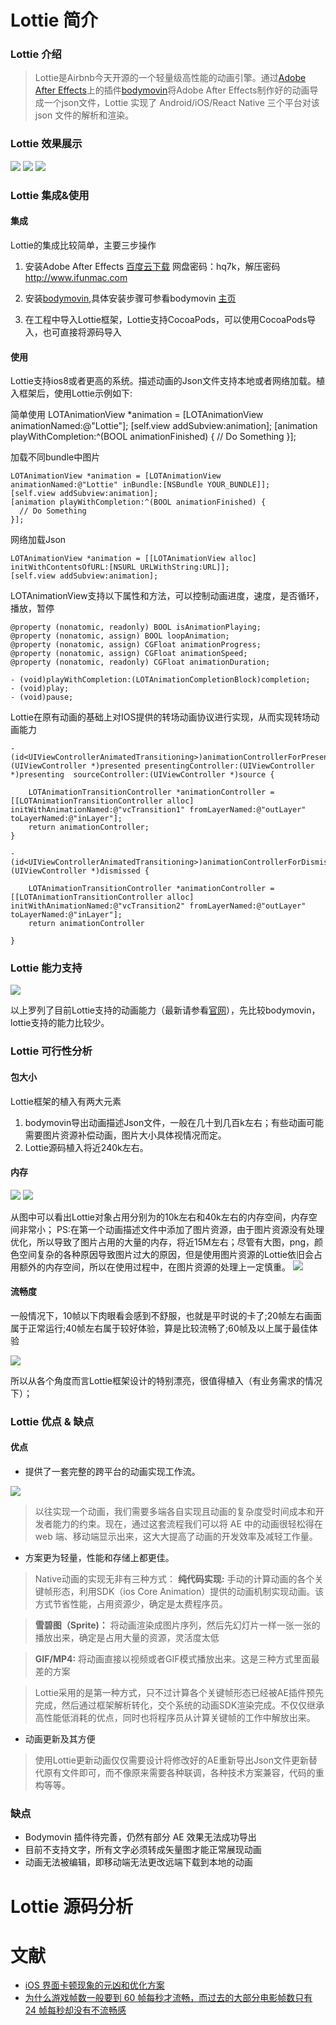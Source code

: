 # Lottie 简介



### Lottie 介绍

>Lottie是Airbnb今天开源的一个轻量级高性能的动画引擎。通过[Adobe After Effects](http://www.adobe.com/products/aftereffects.html)上的插件[bodymovin](https://github.com/bodymovin/bodymovin)将Adobe After Effects制作好的动画导成一个json文件，Lottie 实现了 Android/iOS/React Native 三个平台对该 json 文件的解析和渲染。


### Lottie 效果展示

![](https://github.com/Ambtion/ambtion.github.io/blob/master/imageSource/Lottie/gifs/Community%202_3.gif?raw=ture)
![](https://github.com/Ambtion/ambtion.github.io/blob/master/imageSource/Lottie/gifs/PinJump.gif?raw=ture)
![](https://github.com/Ambtion/ambtion.github.io/blob/master/imageSource/Lottie/gifs/Examples1.gif?raw=ture)

### Lottie 集成&使用

#### 集成
Lottie的集成比较简单，主要三步操作

1. 安装Adobe After Effects [百度云下载](https://pan.baidu.com/s/1slnL5ox) 网盘密码：hq7k，解压密码 http://www.ifunmac.com

2. 安装[bodymovin](https://github.com/bodymovin/bodymovin),具体安装步骤可参看bodymovin [主页](https://github.com/bodymovin/bodymovin)
3. 在工程中导入Lottie框架，Lottie支持CocoaPods，可以使用CocoaPods导入，也可直接将源码导入

#### 使用
Lottie支持ios8或者更高的系统。描述动画的Json文件支持本地或者网络加载。植入框架后，使用Lottie示例如下:

简单使用
	LOTAnimationView *animation = [LOTAnimationView animationNamed:@"Lottie"];
	[self.view addSubview:animation];
	[animation playWithCompletion:^(BOOL animationFinished) {
	  // Do Something
	}];

加载不同bundle中图片
	
	LOTAnimationView *animation = [LOTAnimationView animationNamed:@"Lottie" inBundle:[NSBundle YOUR_BUNDLE]];
	[self.view addSubview:animation];
	[animation playWithCompletion:^(BOOL animationFinished) {
	  // Do Something
	}];

网络加载Json

	LOTAnimationView *animation = [[LOTAnimationView alloc] initWithContentsOfURL:[NSURL URLWithString:URL]];
	[self.view addSubview:animation];
	
LOTAnimationView支持以下属性和方法，可以控制动画进度，速度，是否循环，播放，暂停

	@property (nonatomic, readonly) BOOL isAnimationPlaying;
	@property (nonatomic, assign) BOOL loopAnimation;
	@property (nonatomic, assign) CGFloat animationProgress;
	@property (nonatomic, assign) CGFloat animationSpeed;
	@property (nonatomic, readonly) CGFloat animationDuration;

	- (void)playWithCompletion:(LOTAnimationCompletionBlock)completion;
	- (void)play;
	- (void)pause;
	 
Lottie在原有动画的基础上对IOS提供的转场动画协议进行实现，从而实现转场动画能力
	
	-(id<UIViewControllerAnimatedTransitioning>)animationControllerForPresentedController:(UIViewController *)presented presentingController:(UIViewController *)presenting  sourceController:(UIViewController *)source {
	
		LOTAnimationTransitionController *animationController = [[LOTAnimationTransitionController alloc] initWithAnimationNamed:@"vcTransition1" fromLayerNamed:@"outLayer" toLayerNamed:@"inLayer"];
		return animationController;
	}
	
	- (id<UIViewControllerAnimatedTransitioning>)animationControllerForDismissedController:(UIViewController *)dismissed {
	
	   	LOTAnimationTransitionController *animationController = [[LOTAnimationTransitionController alloc] initWithAnimationNamed:@"vcTransition2" fromLayerNamed:@"outLayer" toLayerNamed:@"inLayer"];
	   	return animationController
	   	
	}

### Lottie 能力支持
![](https://github.com/Ambtion/ambtion.github.io/blob/master/imageSource/Lottie/lottie_support.png?raw=ture)

以上罗列了目前Lottie支持的动画能力（最新请参看[官网](https://airbnb.design/introducing-lottie/)），先比较bodymovin，lottie支持的能力比较少。

### Lottie 可行性分析

#### 包大小
Lottie框架的植入有两大元素
1. bodymovin导出动画描述Json文件，一般在几十到几百k左右；有些动画可能需要图片资源补偿动画，图片大小具体视情况而定。
2. Lottie源码植入将近240k左右。

#### 内存

![](https://github.com/Ambtion/ambtion.github.io/blob/master/imageSource/Lottie/lottie_memory_pic1.png?raw=ture)
![](https://github.com/Ambtion/ambtion.github.io/blob/master/imageSource/Lottie/lottile_memory_pic2.png?raw=ture)

从图中可以看出Lottie对象占用分别为的10k左右和40k左右的内存空间，内存空间非常小；
PS:在第一个动画描述文件中添加了图片资源，由于图片资源没有处理优化，所以导致了图片占用的大量的内存，将近15M左右；尽管有大图，png，颜色空间复杂的各种原因导致图片过大的原因，但是使用图片资源的Lottie依旧会占用额外的内存空间，所以在使用过程中，在图片资源的处理上一定慎重。
![](https://github.com/Ambtion/ambtion.github.io/blob/master/imageSource/Lottie/lottile_memory_pic3.png?raw=ture)

#### 流畅度
一般情况下，10帧以下肉眼看会感到不舒服，也就是平时说的卡了;20帧左右画面属于正常运行;40帧左右属于较好体验，算是比较流畅了;60帧及以上属于最佳体验

![](https://github.com/Ambtion/ambtion.github.io/blob/master/imageSource/Lottie/lottie_memory_pic4.png?raw=ture)

所以从各个角度而言Lottie框架设计的特别漂亮，很值得植入（有业务需求的情况下）；


### Lottie 优点 & 缺点

#### 优点

* 提供了一套完整的跨平台的动画实现工作流。

![](https://github.com/Ambtion/ambtion.github.io/blob/master/imageSource/Lottie/lottie_archive.png?raw=ture)

>以往实现一个动画，我们需要多端各自实现且动画的复杂度受时间成本和开发者能力的约束。现在，通过这套流程我们可以将 AE 中的动画很轻松得在 web 端、移动端显示出来，这大大提高了动画的开发效率及减轻工作量。

* 方案更为轻量，性能和存储上都更佳。

>Native动画的实现无非有三种方式：
**纯代码实现:** 手动的计算动画的各个关键帧形态，利用SDK（ios Core Animation）提供的动画机制实现动画。该方式节省性能，占用资源少，确定是太费程序员。

>**雪碧图（Sprite)：** 将动画渲染成图片序列，然后先幻灯片一样一张一张的播放出来，确定是占用大量的资源，灵活度太低

>**GIF/MP4:** 将动画直接以视频或者GIF模式播放出来。这是三种方式里面最差的方案

>Lottie采用的是第一种方式，只不过计算各个关键帧形态已经被AE插件预先完成，然后通过框架解析转化，交个系统的动画SDK渲染完成。不仅仅继承高性能低消耗的优点，同时也将程序员从计算关键帧的工作中解放出来。

* 动画更新及其方便

>使用Lottie更新动画仅仅需要设计将修改好的AE重新导出Json文件更新替代原有文件即可，而不像原来需要各种联调，各种技术方案兼容，代码的重构等等。

### 缺点

* Bodymovin 插件待完善，仍然有部分 AE 效果无法成功导出
* 目前不支持文字，所有文字必须转成矢量图才能正常展现动画
* 动画无法被编辑，即移动端无法更改远端下载到本地的动画


# Lottie 源码分析

# 文献
* [iOS 界面卡顿现象的元凶和优化方案](http://blog.sina.com.cn/s/blog_e78e94c20102vyf0.html)
* [为什么游戏帧数一般要到 60 帧每秒才流畅，而过去的大部分电影帧数只有 24 帧每秒却没有不流畅感](https://www.zhihu.com/question/21081976)
